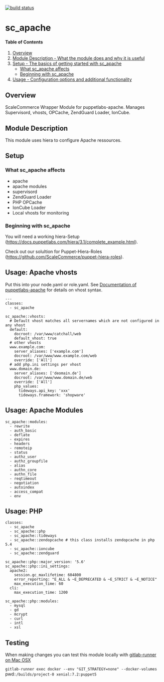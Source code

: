 [![build status](https://gitlab.scale.sc/sc-puppet/puppet-sc_apache/badges/master/build.svg)](https://gitlab.scale.sc/sc-puppet/puppet-sc_apache/commits/master)

# sc_apache

#### Table of Contents

1. [Overview](#overview)
2. [Module Description - What the module does and why it is useful](#module-description)
3. [Setup - The basics of getting started with sc_apache](#setup)
    * [What sc_apache affects](#what-sc_apache-affects)
    * [Beginning with sc_apache](#beginning-with-sc_apache)
4. [Usage - Configuration options and additional functionality](#usage)

## Overview

ScaleCommerce Wrapper Module for puppetlabs-apache. Manages Supervisord, vhosts, OPCache, ZendGuard Loader, IonCube.

## Module Description

This module uses hiera to configure Apache ressources.

## Setup

### What sc_apache affects

* apache
* apache modules
* supervisord
* ZendGuard Loader
* PHP OPCache
* IonCube Loader
* Local vhosts for monitoring


### Beginning with sc_apache

You will need a working hiera-Setup (https://docs.puppetlabs.com/hiera/3.1/complete_example.html).

Check out our solultion for Puppet-Hiera-Roles (https://github.com/ScaleCommerce/puppet-hiera-roles).

## Usage: Apache vhosts

Put this into your node.yaml or role.yaml. See [Documentation of puppetlabs-apache](https://github.com/puppetlabs/puppetlabs-apache) for details on vhost syntax.
```
---
classes:
  - sc_apache

sc_apache::vhosts:
  # Default vhost matches all servernames which are not configured in any vhost
  default:
    docroot: /var/www/catchall/web
    default_vhost: true
  # other vhosts
  www.example.com:
    server_aliases: ['example.com']
    docroot: /var/www/www.example.com/web
    override: ['All']
  # add php.ini settings per vhost
  www.domain.de:
    server_aliases: ['deomain.de']
    docroot: /var/www/www.domain.de/web
    override: ['All']
    php_values:
      tideways.api_key: 'xxx'
      tideways.framework: 'shopware'
```

## Usage: Apache Modules
```
sc_apache::modules:
  - rewrite
  - auth_basic
  - deflate
  - expires
  - headers
  - remoteip
  - status
  - authz_user
  - authz_groupfile
  - alias
  - authn_core
  - authn_file
  - reqtimeout
  - negotiation
  - autoindex
  - access_compat
  - env
```

## Usage: PHP

```
classes:
  - sc_apache
  - sc_apache::php
  - sc_apache::tideways
  - sc_apache::zendopcache # this class installs zendopcache in php 5.4
  - sc_apache::ioncube
  - sc_apache::zendguard

sc_apache::php::major_version: '5.6'
sc_apache::php::ini_settings:
  apache2:
    session.gc_maxlifetime: 604800
    error_reporting: "E_ALL & ~E_DEPRECATED & ~E_STRICT & ~E_NOTICE"
    max_execution_time: 60
  cli:
    max_execution_time: 1200

sc_apache::php::modules:
  - mysql
  - gd
  - mcrypt
  - curl
  - intl
  - xsl
```

## Testing

When making changes you can test this module locally with [gitlab-runner on Mac OSX](https://docs.gitlab.com/runner/install/osx.html)

`gitlab-runner exec docker --env "GIT_STRATEGY=none" --docker-volumes `pwd`:/builds/project-0 xenial:7.2:puppet5`
